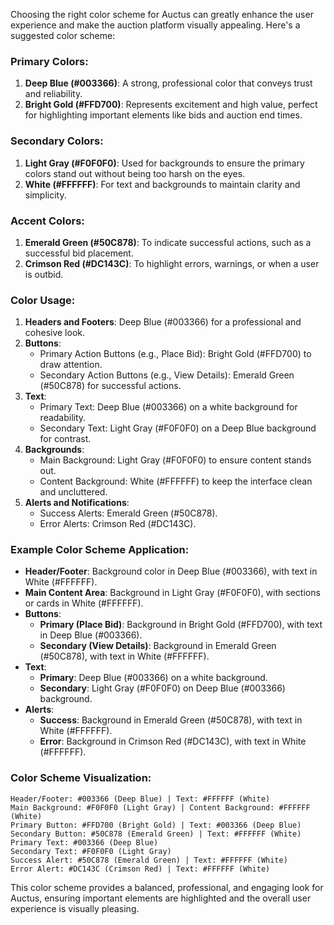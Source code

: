 Choosing the right color scheme for Auctus can greatly enhance the user experience and make the auction platform visually appealing. Here's a suggested color scheme:

### **Primary Colors**:
1. **Deep Blue (#003366)**: A strong, professional color that conveys trust and reliability.
2. **Bright Gold (#FFD700)**: Represents excitement and high value, perfect for highlighting important elements like bids and auction end times.

### **Secondary Colors**:
1. **Light Gray (#F0F0F0)**: Used for backgrounds to ensure the primary colors stand out without being too harsh on the eyes.
2. **White (#FFFFFF)**: For text and backgrounds to maintain clarity and simplicity.

### **Accent Colors**:
1. **Emerald Green (#50C878)**: To indicate successful actions, such as a successful bid placement.
2. **Crimson Red (#DC143C)**: To highlight errors, warnings, or when a user is outbid.

### **Color Usage**:
1. **Headers and Footers**: Deep Blue (#003366) for a professional and cohesive look.
2. **Buttons**:
   - Primary Action Buttons (e.g., Place Bid): Bright Gold (#FFD700) to draw attention.
   - Secondary Action Buttons (e.g., View Details): Emerald Green (#50C878) for successful actions.
3. **Text**:
   - Primary Text: Deep Blue (#003366) on a white background for readability.
   - Secondary Text: Light Gray (#F0F0F0) on a Deep Blue background for contrast.
4. **Backgrounds**:
   - Main Background: Light Gray (#F0F0F0) to ensure content stands out.
   - Content Background: White (#FFFFFF) to keep the interface clean and uncluttered.
5. **Alerts and Notifications**:
   - Success Alerts: Emerald Green (#50C878).
   - Error Alerts: Crimson Red (#DC143C).

### **Example Color Scheme Application**:

- **Header/Footer**: Background color in Deep Blue (#003366), with text in White (#FFFFFF).
- **Main Content Area**: Background in Light Gray (#F0F0F0), with sections or cards in White (#FFFFFF).
- **Buttons**:
  - **Primary (Place Bid)**: Background in Bright Gold (#FFD700), with text in Deep Blue (#003366).
  - **Secondary (View Details)**: Background in Emerald Green (#50C878), with text in White (#FFFFFF).
- **Text**:
  - **Primary**: Deep Blue (#003366) on a white background.
  - **Secondary**: Light Gray (#F0F0F0) on Deep Blue (#003366) background.
- **Alerts**:
  - **Success**: Background in Emerald Green (#50C878), with text in White (#FFFFFF).
  - **Error**: Background in Crimson Red (#DC143C), with text in White (#FFFFFF).

### **Color Scheme Visualization**:

```plaintext
Header/Footer: #003366 (Deep Blue) | Text: #FFFFFF (White)
Main Background: #F0F0F0 (Light Gray) | Content Background: #FFFFFF (White)
Primary Button: #FFD700 (Bright Gold) | Text: #003366 (Deep Blue)
Secondary Button: #50C878 (Emerald Green) | Text: #FFFFFF (White)
Primary Text: #003366 (Deep Blue)
Secondary Text: #F0F0F0 (Light Gray)
Success Alert: #50C878 (Emerald Green) | Text: #FFFFFF (White)
Error Alert: #DC143C (Crimson Red) | Text: #FFFFFF (White)
```

This color scheme provides a balanced, professional, and engaging look for Auctus, ensuring important elements are highlighted and the overall user experience is visually pleasing.